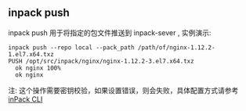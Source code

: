 ## inpack push

inpack push 用于将指定的包文件推送到 inpack-sever , 实例演示:

``` shell
inpack push --repo local --pack_path /path/of/nginx-1.12.2-1.el7.x64.txz
PUSH /opt/src/inpack/nginx/nginx-1.12.2-3.el7.x64.txz
  ok nginx 100%
  ok nginx
```

注: 这个操作需要密钥校验，如果设置错误，则会失败，具体配置方式请参考 [inPack CLI](cli.md)

